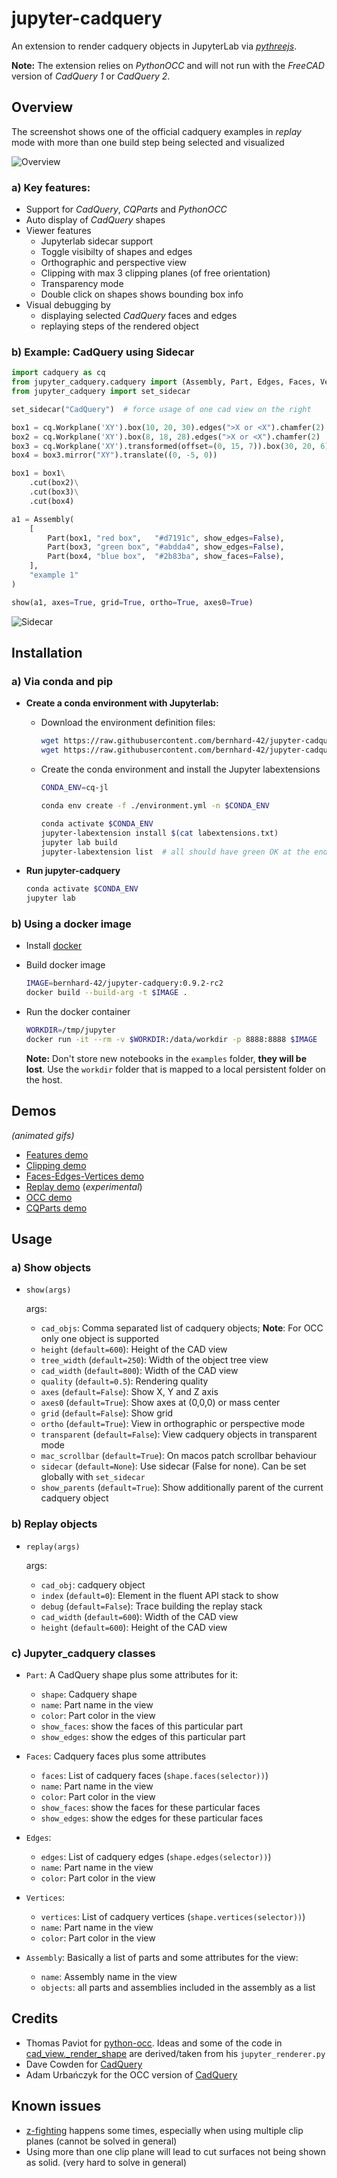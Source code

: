 # jupyter-cadquery

An extension to render cadquery objects in JupyterLab via *[pythreejs](https://pythreejs.readthedocs.io/en/stable/)*.

**Note:** The extension relies on *PythonOCC* and will not run with the *FreeCAD* version of *CadQuery 1* or *CadQuery 2*.

## Overview

The screenshot shows one of the official cadquery examples in *replay* mode with more than one build step being selected and visualized

![Overview](screenshots/0_intro.png)

### a) Key features:

- Support for *CadQuery*, *CQParts* and *PythonOCC*
- Auto display of *CadQuery* shapes
- Viewer features
    - Jupyterlab sidecar support
    - Toggle visibilty of shapes and edges
    - Orthographic and perspective view
    - Clipping with max 3 clipping planes (of free orientation)
    - Transparency mode
    - Double click on shapes shows bounding box info
- Visual debugging by
    - displaying selected *CadQuery* faces and edges
    - replaying steps of the rendered object


### b) Example: CadQuery using Sidecar

```python
import cadquery as cq
from jupyter_cadquery.cadquery import (Assembly, Part, Edges, Faces, Vertices, show)
from jupyter_cadquery import set_sidecar

set_sidecar("CadQuery")  # force usage of one cad view on the right

box1 = cq.Workplane('XY').box(10, 20, 30).edges(">X or <X").chamfer(2)
box2 = cq.Workplane('XY').box(8, 18, 28).edges(">X or <X").chamfer(2)
box3 = cq.Workplane('XY').transformed(offset=(0, 15, 7)).box(30, 20, 6).edges(">Z").fillet(3)
box4 = box3.mirror("XY").translate((0, -5, 0))

box1 = box1\
    .cut(box2)\
    .cut(box3)\
    .cut(box4)

a1 = Assembly(
    [
        Part(box1, "red box",   "#d7191c", show_edges=False),
        Part(box3, "green box", "#abdda4", show_edges=False),
        Part(box4, "blue box",  "#2b83ba", show_faces=False),
    ],
    "example 1"
)

show(a1, axes=True, grid=True, ortho=True, axes0=True)
```

![Sidecar](screenshots/sidecar.png)

## Installation

### a) Via conda and pip

- **Create a conda environment with Jupyterlab:**

    - Download the environment definition files:

        ```bash
        wget https://raw.githubusercontent.com/bernhard-42/jupyter-cadquery/v0.9.2-rc2/environment.yml
        wget https://raw.githubusercontent.com/bernhard-42/jupyter-cadquery/v0.9.2-rc2/labextensions.txt
        ```

    - Create the conda environment and install the Jupyter labextensions

        ```bash
        CONDA_ENV=cq-jl

        conda env create -f ./environment.yml -n $CONDA_ENV

        conda activate $CONDA_ENV
        jupyter-labextension install $(cat labextensions.txt)
        jupyter lab build
        jupyter-labextension list  # all should have green OK at the end
        ```

- **Run jupyter-cadquery**

    ```bash
    conda activate $CONDA_ENV
    jupyter lab
    ```


### b) Using a docker image

- Install [docker](https://www.docker.com)

- Build docker image

    ```bash
    IMAGE=bernhard-42/jupyter-cadquery:0.9.2-rc2
    docker build --build-arg -t $IMAGE .
    ```

- Run the docker container

    ```bash
    WORKDIR=/tmp/jupyter
    docker run -it --rm -v $WORKDIR:/data/workdir -p 8888:8888 $IMAGE
    ```

    **Note:** Don't store new notebooks in the `examples` folder, **they will be lost**. Use the `workdir` folder that is mapped to a local persistent folder on the host.

## Demos

*(animated gifs)*

- [Features demo](doc/features.md)
- [Clipping demo](doc/clipping.md)
- [Faces-Edges-Vertices demo](doc/faces-edges-vertices.md)
- [Replay demo](doc/replay.md) (*experimental*)
- [OCC demo](doc/occ.md)
- [CQParts demo](doc/cqparts.md)


## Usage

### a) Show objects

- `show(args)`

    args:

    - `cad_objs`: Comma separated list of cadquery objects; **Note**: For OCC only one object is supported
    - `height` (`default=600`): Height of the CAD view
    - `tree_width` (`default=250`): Width of the object tree view
    - `cad_width` (`default=800`): Width of the CAD view
    - `quality` (`default=0.5`): Rendering quality
    - `axes` (`default=False`): Show X, Y and Z axis
    - `axes0` (`default=True`): Show axes at (0,0,0) or mass center
    - `grid` (`default=False`): Show grid
    - `ortho` (`default=True`): View in orthographic or perspective mode
    - `transparent` (`default=False`): View cadquery objects in transparent mode
    - `mac_scrollbar` (`default=True`): On macos patch scrollbar behaviour
    - `sidecar` (`default=None`): Use sidecar (False for none). Can be set globally with `set_sidecar`
    - `show_parents` (`default=True`): Show additionally parent of the current cadquery object

### b) Replay objects

- `replay(args)`

    args:

    - `cad_obj`: cadquery object
    - `index` (`default=0`): Element in the fluent API stack to show
    - `debug` (`default=False`): Trace building the replay stack
    - `cad_width` (`default=600`): Width of the CAD view
    - `height` (`default=600`): Height of the CAD view

### c) Jupyter_cadquery classes

- `Part`: A CadQuery shape plus some attributes for it:
    - `shape`: Cadquery shape
    - `name`: Part name in the view
    - `color`: Part color in the view
    - `show_faces`: show the faces of this particular part
    - `show_edges`: show the edges of this particular part

- `Faces`: Cadquery faces plus some attributes
    - `faces`: List of cadquery faces (`shape.faces(selector))`)
    - `name`: Part name in the view
    - `color`: Part color in the view
    - `show_faces`: show the faces for these particular faces
    - `show_edges`: show the edges for these particular faces

- `Edges`:
    - `edges`: List of cadquery edges (`shape.edges(selector))`)
    - `name`: Part name in the view
    - `color`: Part color in the view

- `Vertices`:
    - `vertices`: List of cadquery vertices (`shape.vertices(selector))`)
    - `name`: Part name in the view
    - `color`: Part color in the view

- `Assembly`: Basically a list of parts and some attributes for the view:
    - `name`: Assembly name in the view
    - `objects`: all parts and assemblies included in the assembly as a list


## Credits

- Thomas Paviot for [python-occ](https://github.com/tpaviot/pythonocc-core). Ideas and some of the code in [cad_view._render_shape](jupyter_cadquery/cad_view.py) are derived/taken from his `jupyter_renderer.py`
- Dave Cowden for [CadQuery](https://github.com/dcowden/cadquery)
- Adam Urbańczyk for the OCC version of [CadQuery](https://github.com/CadQuery/cadquery/tree/master)

## Known issues

- [z-fighting](https://en.wikipedia.org/wiki/Z-fighting) happens some times, especially when using multiple clip planes (cannot be solved in general)
- Using more than one clip plane will lead to cut surfaces not being shown as solid. (very hard to solve in general)
